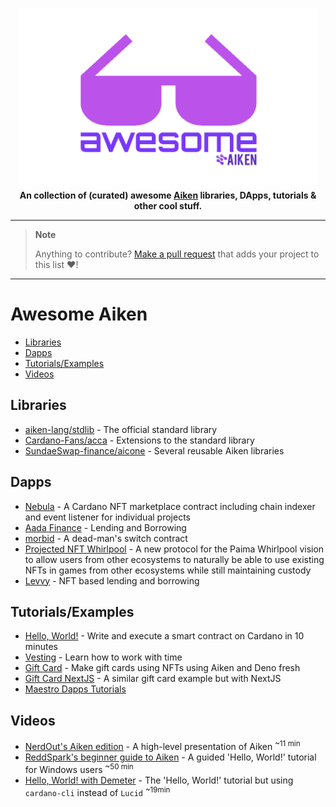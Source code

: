 <p align="center">
    <img src=".github/awesome-aiken.png" alt="Awesome Aiken" width="480"/>
    <br/>
    <strong>An collection of (curated) awesome <a href="https://aiken-lang.org" alt="aiken-lang.org"/>Aiken</a> libraries, DApps, tutorials & other cool stuff.</strong>
</p>

---

> **Note**
>
> Anything to contribute? [Make a pull request](https://github.com/aiken-lang/awesome-aiken/pulls) that adds your project to this list :heart:!

---

# Awesome Aiken

- [Libraries](#Libraries)
- [Dapps](#Dapps)
- [Tutorials/Examples](#Examples)
- [Videos](#Videos)

## Libraries

- [aiken-lang/stdlib](https://github.com/aiken-lang/stdlib) - The official standard library
- [Cardano-Fans/acca](https://github.com/Cardano-Fans/acca) - Extensions to the standard library
- [SundaeSwap-finance/aicone](https://github.com/SundaeSwap-finance/aicone) - Several reusable Aiken libraries

## Dapps

- [Nebula](https://github.com/spacebudz/nebula/tree/main/contract/src/nebula) - A Cardano NFT marketplace contract including chain indexer and event listener for individual projects
- [Aada Finance](https://github.com/aadafinance/aada_v1_aiken/) - Lending and Borrowing
- [morbid](https://github.com/ariady-putra/morbid) - A dead-man's switch contract
- [Projected NFT Whirlpool](https://github.com/dcSpark/projected-nft-whirlpool) - A new protocol for the Paima Whirlpool vision to allow users from other ecosystems to naturally be able to use existing NFTs in games from other ecosystems while still maintaining custody
- [Levvy](https://levvy.fi/) - NFT based lending and borrowing

## Tutorials/Examples

- [Hello, World!](https://aiken-lang.org/example--hello-world) - Write and execute a smart contract on Cardano in 10 minutes
- [Vesting](https://aiken-lang.org/example--vesting) - Learn how to work with time
- [Gift Card](https://aiken-lang.org/example--gift-card) - Make gift cards using NFTs using Aiken and Deno fresh
- [Gift Card NextJS](https://github.com/adalicious/aiken-gift-card) - A similar gift card example but with NextJS
- [Maestro Dapps Tutorials](https://github.com/maestro-org/dapp-platform-tutorials/tree/main/bets)

## Videos

- [NerdOut's Aiken edition](https://www.youtube.com/watch?v=9wbQ33uzwsc&pp=ygUNQWlrZW4gY2FyZGFubw%3D%3D) - A high-level presentation of Aiken <sup> ~11 min</sup>
- [ReddSpark's beginner guide to Aiken](https://www.youtube.com/watch?v=-H5llvQdpRw&pp=ygUPcmVkZHNwYXJrIGFpa2Vu) - A guided 'Hello, World!' tutorial for Windows users <sup> ~50 min</sup>
- [Hello, World! with Demeter](https://twitter.com/i/status/1652846950251732993) - The 'Hello, World!' tutorial but using `cardano-cli` instead of `Lucid` <sup> ~19min</sup>
